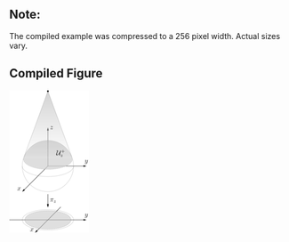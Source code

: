 Note:
-----

The compiled example was compressed to a 256
pixel width. Actual sizes vary.

Compiled Figure
---------------
![Example](Sphere_GEO_Near_Sided_Projection.png)
